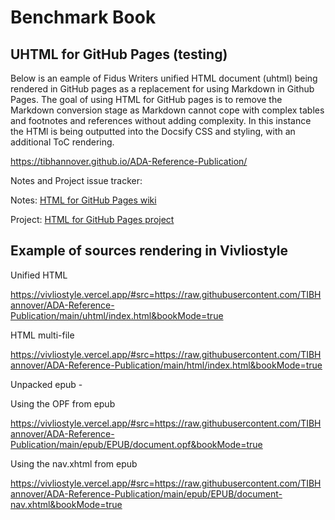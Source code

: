 # Benchmark Book

## UHTML for GitHub Pages (testing)

Below is an eample of Fidus Writers unified HTML document (uhtml) being rendered in GitHub pages as a replacement for using Markdown in Github Pages. The goal of using HTML for GitHub pages is to remove the Markdown conversion stage as Markdown cannot cope with complex tables and footnotes and references without adding complexity. In this instance the HTMl is being outputted into the Docsify CSS and styling, with an additional ToC rendering.

https://tibhannover.github.io/ADA-Reference-Publication/

Notes and Project issue tracker:

Notes: [HTML for GitHub Pages wiki](https://github.com/TIBHannover/ADA-Reference-Publication/wiki/HTML-for-GitHub-Pages)

Project: [HTML for GitHub Pages project](https://github.com/TIBHannover/ADA-Reference-Publication/projects/1)

## Example of sources rendering in Vivliostyle

Unified HTML

https://vivliostyle.vercel.app/#src=https://raw.githubusercontent.com/TIBHannover/ADA-Reference-Publication/main/uhtml/index.html&bookMode=true

HTML multi-file

https://vivliostyle.vercel.app/#src=https://raw.githubusercontent.com/TIBHannover/ADA-Reference-Publication/main/html/index.html&bookMode=true

Unpacked epub -

Using the OPF from epub

https://vivliostyle.vercel.app/#src=https://raw.githubusercontent.com/TIBHannover/ADA-Reference-Publication/main/epub/EPUB/document.opf&bookMode=true

Using the nav.xhtml from epub

https://vivliostyle.vercel.app/#src=https://raw.githubusercontent.com/TIBHannover/ADA-Reference-Publication/main/epub/EPUB/document-nav.xhtml&bookMode=true
